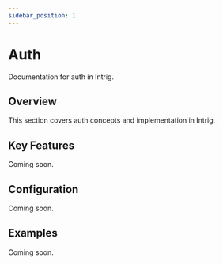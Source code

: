 ```yaml
---
sidebar_position: 1
---
```


# Auth

Documentation for auth in Intrig.

## Overview

This section covers auth concepts and implementation in Intrig.

## Key Features

Coming soon.

## Configuration

Coming soon.

## Examples

Coming soon.
